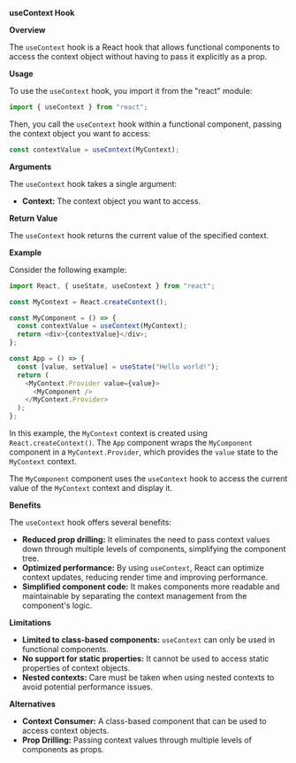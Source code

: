 **useContext Hook**

**Overview**

The `useContext` hook is a React hook that allows functional components to access the context object without having to pass it explicitly as a prop.

**Usage**

To use the `useContext` hook, you import it from the "react" module:

```javascript
import { useContext } from "react";
```

Then, you call the `useContext` hook within a functional component, passing the context object you want to access:

```javascript
const contextValue = useContext(MyContext);
```

**Arguments**

The `useContext` hook takes a single argument:

* **Context:** The context object you want to access.

**Return Value**

The `useContext` hook returns the current value of the specified context.

**Example**

Consider the following example:

```javascript
import React, { useState, useContext } from "react";

const MyContext = React.createContext();

const MyComponent = () => {
  const contextValue = useContext(MyContext);
  return <div>{contextValue}</div>;
};

const App = () => {
  const [value, setValue] = useState("Hello world!");
  return (
    <MyContext.Provider value={value}>
      <MyComponent />
    </MyContext.Provider>
  );
};
```

In this example, the `MyContext` context is created using `React.createContext()`. The `App` component wraps the `MyComponent` component in a `MyContext.Provider`, which provides the `value` state to the `MyContext` context.

The `MyComponent` component uses the `useContext` hook to access the current value of the `MyContext` context and display it.

**Benefits**

The `useContext` hook offers several benefits:

* **Reduced prop drilling:** It eliminates the need to pass context values down through multiple levels of components, simplifying the component tree.
* **Optimized performance:** By using `useContext`, React can optimize context updates, reducing render time and improving performance.
* **Simplified component code:** It makes components more readable and maintainable by separating the context management from the component's logic.

**Limitations**

* **Limited to class-based components:** `useContext` can only be used in functional components.
* **No support for static properties:** It cannot be used to access static properties of context objects.
* **Nested contexts:** Care must be taken when using nested contexts to avoid potential performance issues.

**Alternatives**

* **Context Consumer:** A class-based component that can be used to access context objects.
* **Prop Drilling:** Passing context values through multiple levels of components as props.
